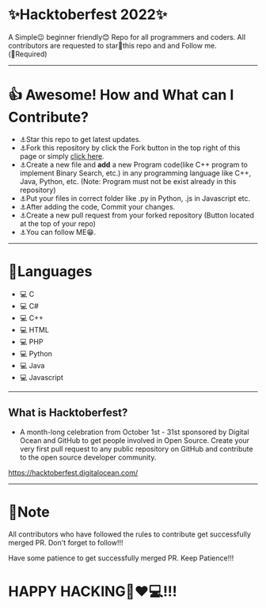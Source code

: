 # ✨Hacktoberfest 2022✨
A Simple😉 beginner friendly😊 Repo for all programmers and coders. All contributors are requested to star🌟this repo and and Follow me.<br>
(🛑Required)

***

# 👍 Awesome! How and What can I Contribute? 
- ⚓Star this repo to get latest updates.
- ⚓Fork this repository by click the Fork button in the top right of this page or simply [click here](https://github.com/imhardikdesai/DSA-Algorithms/fork).
- ⚓Create a new file and **add** a new Program code(like C++ program to implement Binary Search, etc.) in any programming language like C++, Java, Python, etc. (Note: Program must not be exist already in this repository)
- ⚓Put your files in correct folder like .py in Python, .js in Javascript etc.
- ⚓After adding the code, Commit your changes.
- ⚓Create a new pull request from your forked repository (Button located at the top of your repo)
- ⚓You can follow ME😁.

***

# 🌟Languages
- 💻 C
- 💻 C#
- 💻 C++
- 💻 HTML
- 💻 PHP
- 💻 Python
- 💻 Java
- 💻 Javascript

***

## What is Hacktoberfest?
- A month-long celebration from October 1st - 31st sponsored by Digital Ocean and GitHub to get people involved in Open Source. Create your very first pull request to any public repository on GitHub and contribute to the open source developer community.

https://hacktoberfest.digitalocean.com/

***

# 📒Note
All contributors who have followed the rules to contribute get successfully merged PR. Don't forget to follow!!! 

Have some patience to get successfully merged PR. Keep Patience!!!

# HAPPY HACKING🤞❤💻!!!
